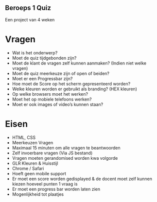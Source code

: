 ## Beroeps 1 Quiz
Een project van 4 weken


# Vragen

*	Wat is het onderwerp?
*	Moet de quiz tijdgebonden zijn?
*	Moet de klant de vragen zelf kunnen aanmaken? (Indien niet welke vragen)
*	Moet de quiz meerkeuze zijn of open of beiden?
*	Moet er een Progressbar zijn?
*	Hoe moet de Score op het scherm gepresenteerd worden?
*	Welke kleuren worden er gebruikt als branding? (HEX kleuren)
*	Op welke browsers moet het werken?
*	Moet het op mobiele telefoons werken?
*	Moet er ook images of video’s kunnen staan?

# Eisen

* HTML, CSS
* Meerkeuzen Vragen
* Maximaal 15 minuten om alle vragen te beantwoorden
* Zelf invoerbare vragen (Via JS bestand)
* Vragen moeten gerandomised worden kwa volgorde
* GLR Kleuren & Huisstijl
* Chrome / Safari
* Hoeft geen mobile support
* Er moet een score worden gedisplayed & de docent moet zelf kunnen kiezen hoeveel punten 1 vraag is
* Er moet een progress bar worden laten zien
* Mogenlijkheid tot plaatjes
